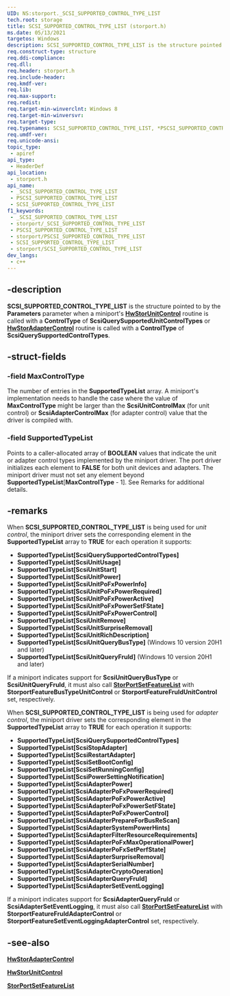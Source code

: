 ```yaml
---
UID: NS:storport._SCSI_SUPPORTED_CONTROL_TYPE_LIST
tech.root: storage
title: SCSI_SUPPORTED_CONTROL_TYPE_LIST (storport.h)
ms.date: 05/13/2021
targetos: Windows
description: SCSI_SUPPORTED_CONTROL_TYPE_LIST is the structure pointed to by the Parameters parameter when a miniport's HwStorUnitControl routine is called with a ControlType of ScsiQuerySupportedUnitControlTypes or HwStorAdapterControl routine is called with a ControlType of ScsiQuerySupportedControlTypes.
req.construct-type: structure
req.ddi-compliance: 
req.dll: 
req.header: storport.h
req.include-header: 
req.kmdf-ver: 
req.lib: 
req.max-support: 
req.redist: 
req.target-min-winverclnt: Windows 8
req.target-min-winversvr: 
req.target-type: 
req.typenames: SCSI_SUPPORTED_CONTROL_TYPE_LIST, *PSCSI_SUPPORTED_CONTROL_TYPE_LIST
req.umdf-ver: 
req.unicode-ansi: 
topic_type:
 - apiref
api_type:
 - HeaderDef
api_location:
 - storport.h
api_name:
 - _SCSI_SUPPORTED_CONTROL_TYPE_LIST
 - PSCSI_SUPPORTED_CONTROL_TYPE_LIST
 - SCSI_SUPPORTED_CONTROL_TYPE_LIST
f1_keywords:
 - _SCSI_SUPPORTED_CONTROL_TYPE_LIST
 - storport/_SCSI_SUPPORTED_CONTROL_TYPE_LIST
 - PSCSI_SUPPORTED_CONTROL_TYPE_LIST
 - storport/PSCSI_SUPPORTED_CONTROL_TYPE_LIST
 - SCSI_SUPPORTED_CONTROL_TYPE_LIST
 - storport/SCSI_SUPPORTED_CONTROL_TYPE_LIST
dev_langs:
 - c++
---
```


## -description

**SCSI_SUPPORTED_CONTROL_TYPE_LIST** is the structure pointed to by the **Parameters** parameter when a miniport's [**HwStorUnitControl**](nc-storport-hw_unit_control.md) routine is called with a **ControlType** of **ScsiQuerySupportedUnitControlTypes** or [**HwStorAdapterControl**](nc-storport-hw_adapter_control.md) routine is called with a **ControlType** of **ScsiQuerySupportedControlTypes**.

## -struct-fields

### -field MaxControlType

The number of entries in the **SupportedTypeList** array. A miniport's implementation needs to handle the case where the value of **MaxControlType** might be larger than the **ScsiUnitControlMax** (for unit control) or **ScsiAdapterControlMax** (for adapter control) value that the driver is compiled with.

### -field SupportedTypeList

Points to a caller-allocated array of **BOOLEAN** values that indicate the unit or adapter control types implemented by the miniport driver. The port driver initializes each element to **FALSE** for both unit devices and adapters. The miniport driver must not set any element beyond **SupportedTypeList**[**MaxControlType** - 1]. See Remarks for additional details.

## -remarks

When **SCSI_SUPPORTED_CONTROL_TYPE_LIST** is being used for *unit control*, the miniport driver sets the corresponding element in the **SupportedTypeList** array to **TRUE** for each operation it supports:

- **SupportedTypeList[ScsiQuerySupportedControlTypes]**
- **SupportedTypeList[ScsiUnitUsage]**
- **SupportedTypeList[ScsiUnitStart]**
- **SupportedTypeList[ScsiUnitPower]**
- **SupportedTypeList[ScsiUnitPoFxPowerInfo]**
- **SupportedTypeList[ScsiUnitPoFxPowerRequired]**
- **SupportedTypeList[ScsiUnitPoFxPowerActive]**
- **SupportedTypeList[ScsiUnitPoFxPowerSetFState]**
- **SupportedTypeList[ScsiUnitPoFxPowerControl]**
- **SupportedTypeList[ScsiUnitRemove]**
- **SupportedTypeList[ScsiUnitSurpriseRemoval]**
- **SupportedTypeList[ScsiUnitRichDescription]**
- **SupportedTypeList[ScsiUnitQueryBusType]** (Windows 10 version 20H1 and later)
- **SupportedTypeList[ScsiUnitQueryFruId]** (Windows 10 version 20H1 and later)

If a miniport indicates support for **ScsiUnitQueryBusType** or **ScsiUnitQueryFruId**, it must also call [**StorPortSetFeatureList**](nf-storport-storportsetfeaturelist.md) with **StorportFeatureBusTypeUnitControl** or **StorportFeatureFruIdUnitControl** set, respectively.

When **SCSI_SUPPORTED_CONTROL_TYPE_LIST** is being used for *adapter control*, the miniport driver sets the corresponding element in the **SupportedTypeList** array to **TRUE** for each operation it supports:

- **SupportedTypeList[ScsiQuerySupportedControlTypes]**
- **SupportedTypeList[ScsiStopAdapter]**
- **SupportedTypeList[ScsiRestartAdapter]**
- **SupportedTypeList[ScsiSetBootConfig]**
- **SupportedTypeList[ScsiSetRunningConfig]**
- **SupportedTypeList[ScsiPowerSettingNotification]**
- **SupportedTypeList[ScsiAdapterPower]**
- **SupportedTypeList[ScsiAdapterPoFxPowerRequired]**
- **SupportedTypeList[ScsiAdapterPoFxPowerActive]**
- **SupportedTypeList[ScsiAdapterPoFxPowerSetFState]**
- **SupportedTypeList[ScsiAdapterPoFxPowerControl]**
- **SupportedTypeList[ScsiAdapterPrepareForBusReScan]**
- **SupportedTypeList[ScsiAdapterSystemPowerHints]**
- **SupportedTypeList[ScsiAdapterFilterResourceRequirements]**
- **SupportedTypeList[ScsiAdapterPoFxMaxOperationalPower]**
- **SupportedTypeList[ScsiAdapterPoFxSetPerfState]**
- **SupportedTypeList[ScsiAdapterSurpriseRemoval]**
- **SupportedTypeList[ScsiAdapterSerialNumber]**
- **SupportedTypeList[ScsiAdapterCryptoOperation]**
- **SupportedTypeList[ScsiAdapterQueryFruId]**
- **SupportedTypeList[ScsiAdapterSetEventLogging]**

If a miniport indicates support for **ScsiAdapterQueryFruId** or **ScsiAdapterSetEventLogging**, it must also call [**StorPortSetFeatureList**](nf-storport-storportsetfeaturelist.md) with **StorportFeatureFruIdAdapterControl** or **StorportFeatureSetEventLoggingAdapterControl** set, respectively.

## -see-also

[**HwStorAdapterControl**](nc-storport-hw_adapter_control.md)

[**HwStorUnitControl**](nc-storport-hw_unit_control.md)

[**StorPortSetFeatureList**](nf-storport-storportsetfeaturelist.md)
